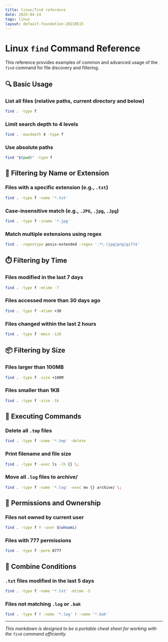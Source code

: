 ```yaml
---
title: linux/find reference
date: 2025-04-24
tags: linux
layout: default-foundation-20210515
---
```


# Linux `find` Command Reference

This reference provides examples of common and advanced usage of the `find` command for file discovery and filtering.

## 🔍 Basic Usage

### List all files (relative paths, current directory and below)
```bash
find . -type f
```

### Limit search depth to 4 levels
```bash
find . -maxdepth 4 -type f
```

### Use absolute paths
```bash
find "$(pwd)" -type f
```

## 🎯 Filtering by Name or Extension

### Files with a specific extension (e.g., `.txt`)
```bash
find . -type f -name '*.txt'
```

### Case-insensitive match (e.g., `.JPG`, `.jpg`, `.Jpg`)
```bash
find . -type f -iname '*.jpg'
```

### Match multiple extensions using regex
```bash
find . -regextype posix-extended -regex '.*\.(jpg|png|gif)$'
```

## ⏱️ Filtering by Time

### Files modified in the last 7 days
```bash
find . -type f -mtime -7
```

### Files accessed more than 30 days ago
```bash
find . -type f -atime +30
```

### Files changed within the last 2 hours
```bash
find . -type f -mmin -120
```

## 📦 Filtering by Size

### Files larger than 100MB
```bash
find . -type f -size +100M
```

### Files smaller than 1KB
```bash
find . -type f -size -1k
```

## 🔧 Executing Commands

### Delete all `.tmp` files
```bash
find . -type f -name '*.tmp' -delete
```

### Print filename and file size
```bash
find . -type f -exec ls -lh {} \;
```

### Move all `.log` files to archive/
```bash
find . -type f -name '*.log' -exec mv {} archive/ \;
```

## 🔐 Permissions and Ownership

### Files not owned by current user
```bash
find . -type f ! -user $(whoami)
```

### Files with 777 permissions
```bash
find . -type f -perm 0777
```

## 🧪 Combine Conditions

### `.txt` files modified in the last 5 days
```bash
find . -type f -name '*.txt' -mtime -5
```

### Files not matching `.log` or `.bak`
```bash
find . -type f ! -name '*.log' ! -name '*.bak'
```

---

_This markdown is designed to be a portable cheat sheet for working with the `find` command efficiently._
